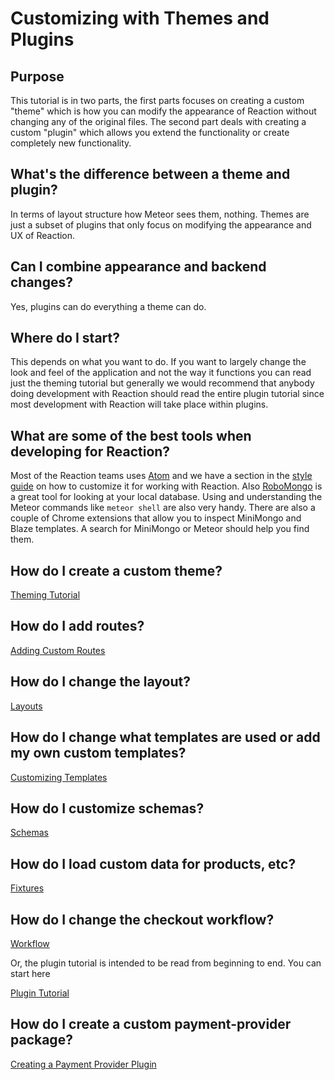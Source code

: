 # Customizing with Themes and Plugins

## Purpose

This tutorial is in two parts, the first parts focuses on creating a custom "theme" which is how you can modify
the appearance of Reaction without changing any of the original files. The second part deals with creating a custom
"plugin" which allows you extend the functionality or create completely new functionality.

## What's the difference between a theme and plugin?

In terms of layout structure how Meteor sees them, nothing. Themes are just a subset of plugins that only focus on
modifying the appearance and UX of Reaction.

## Can I combine appearance and backend changes?

Yes, plugins can do everything a theme can do.

## Where do I start?

This depends on what you want to do. If you want to largely change the look and feel of the application and not the way
it functions you can read just the theming tutorial but generally we would recommend that anybody doing development
with Reaction should read the entire plugin tutorial since most development with Reaction will take place within plugins.

## What are some of the best tools when developing for Reaction?

Most of the Reaction teams uses [Atom](https://atom.io/) and we have a section in the [style guide](/developer/contributing/styleguide.md)
on how to customize it for working with Reaction. Also [RoboMongo](https://robomongo.org/) is a great tool for looking at
your local database. Using and understanding the Meteor commands like `meteor shell` are also very handy. There are also
a couple of Chrome extensions that allow you to inspect MiniMongo and Blaze templates. A search for MiniMongo or Meteor
should help you find them.

## How do I create a custom theme?

[Theming Tutorial](/developer/tutorial/creating-a-theme.md)

## How do I add routes?

[Adding Custom Routes](/developer/tutorial/plugin-routes-6.md)

## How do I change the layout?

[Layouts](/developer/tutorial/plugin-layouts-3.md)

## How do I change what templates are used or add my own custom templates?

[Customizing Templates](/developer/tutorial/plugin-customizing-templates-4.md)

## How do I customize schemas?

[Schemas](/developer/tutorial/plugin-schemas-8.md)

## How do I load custom data for products, etc?

[Fixtures](/developer/tutorial/plugin-fixtures-5.md)

## How do I change the checkout workflow?

[Workflow](/developer/tutorial/plugin-workflow-7.md)

Or, the plugin tutorial is intended to be read from beginning to end. You can start here

[Plugin Tutorial](/developer/tutorial/plugin-creating-2.md)

## How do I create a custom payment-provider package?

[Creating a Payment Provider Plugin](/developer/tutorial/creating-a-payment-provider-plugin.md)
